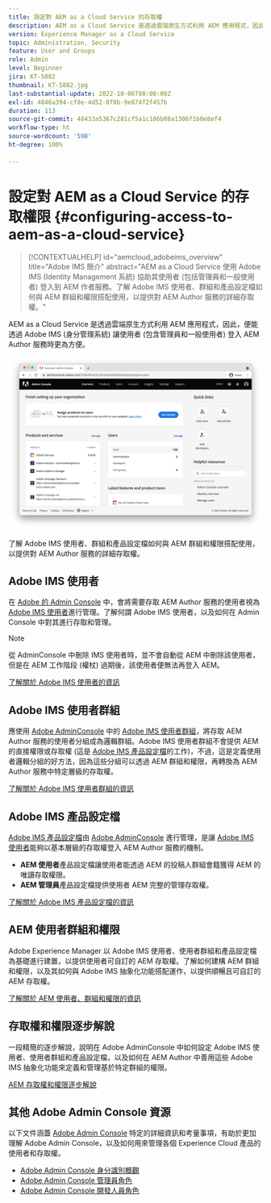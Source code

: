 ```yaml
---
title: 設定對 AEM as a Cloud Service 的存取權
description: AEM as a Cloud Service 是透過雲端原生方式利用 AEM 應用程式，因此，便能透過 Adobe IMS (身分管理系統) 讓使用者 (包含管理員和一般使用者) 登入 AEM Author 服務時更為方便。了解 Adobe IMS 使用者、使用者群組以及產品設定檔全部如何與 AEM 群組和權限結合使用，以提供對 AEM Author 的特定存取權。
version: Experience Manager as a Cloud Service
topic: Administration, Security
feature: User and Groups
role: Admin
level: Beginner
jira: KT-5882
thumbnail: KT-5882.jpg
last-substantial-update: 2022-10-06T00:00:00Z
exl-id: 4846a394-cf8e-4d52-8f8b-9e874f2f457b
duration: 113
source-git-commit: 48433a5367c281cf5a1c106b08a1306f1b0e8ef4
workflow-type: ht
source-wordcount: '598'
ht-degree: 100%

---
```


# 設定對 AEM as a Cloud Service 的存取權限 {#configuring-access-to-aem-as-a-cloud-service}

>[!CONTEXTUALHELP]
>id="aemcloud_adobeims_overview"
>title="Adobe IMS 簡介"
>abstract="AEM as a Cloud Service 使用 Adobe IMS (Identity Management 系統) 協助其使用者 (包括管理員和一般使用者) 登入到 AEM 作者服務。了解 Adobe IMS 使用者、群組和產品設定檔如何與 AEM 群組和權限搭配使用，以提供對 AEM Author 服務的詳細存取權。"

AEM as a Cloud Service 是透過雲端原生方式利用 AEM 應用程式，因此，便能透過 Adobe IMS (身分管理系統) 讓使用者 (包含管理員和一般使用者) 登入 AEM Author 服務時更為方便。

![Adobe Admin Console](./assets/hero.png)

了解 Adobe IMS 使用者、群組和產品設定檔如何與 AEM 群組和權限搭配使用，以提供對 AEM Author 服務的詳細存取權。

## Adobe IMS 使用者

在 [Adobe 的 Admin Console](https://adminconsole.adobe.com) 中，會將需要存取 AEM Author 服務的使用者視為 [Adobe IMS 使用者](https://helpx.adobe.com/tw/enterprise/using/set-up-identity.html)進行管理。了解何謂 Adobe IMS 使用者，以及如何在 Admin Console 中對其進行存取和管理。

>[!NOTE]
>
>從 AdminConsole 中刪除 IMS 使用者時，並不會自動從 AEM 中刪除該使用者，但是在 AEM 工作階段 (權杖) 過期後，該使用者便無法再登入 AEM。


[了解關於 Adobe IMS 使用者的資訊](./adobe-ims-users.md)

## Adobe IMS 使用者群組

應使用 [Adobe AdminConsole](https://adminconsole.adobe.com) 中的 [Adobe IMS 使用者群組](https://helpx.adobe.com/tw/enterprise/using/user-groups.html)，將存取 AEM Author 服務的使用者分組成為邏輯群組。Adobe IMS 使用者群組不會提供 AEM 的直接權限或存取權 (這是 [Adobe IMS 產品設定檔](#adobe-ims-product-profiles)的工作)，不過，這是定義使用者邏輯分組的好方法，因為這些分組可以透過 AEM 群組和權限，再轉換為 AEM Author 服務中特定層級的存取權。

[了解關於 Adobe IMS 使用者群組的資訊](./adobe-ims-user-groups.md)

## Adobe IMS 產品設定檔

[Adobe IMS 產品設定檔](https://helpx.adobe.com/tw/enterprise/using/manage-permissions-and-roles.html)由 [Adobe AdminConsole](https://adminconsole.adobe.com) 進行管理，是讓 [Adobe IMS 使用者](#adobe-ims-users)能夠以基本層級的存取權登入 AEM Author 服務的機制。

+ __AEM 使用者__&#x200B;產品設定檔讓使用者能透過 AEM 的投稿人群組會籍獲得 AEM 的唯讀存取權限。
+ __AEM 管理員__&#x200B;產品設定檔提供使用者 AEM 完整的管理存取權。

[了解關於 Adobe IMS 產品設定檔的資訊](./adobe-ims-product-profiles.md)

## AEM 使用者群組和權限

Adobe Experience Manager 以 Adobe IMS 使用者、使用者群組和產品設定檔為基礎進行建置，以提供使用者可自訂的 AEM 存取權。了解如何建構 AEM 群組和權限，以及其如何與 Adobe IMS 抽象化功能搭配運作，以提供順暢且可自訂的 AEM 存取權。

[了解關於 AEM 使用者、群組和權限的資訊](./aem-users-groups-and-permissions.md)

## 存取權和權限逐步解說

一段精簡的逐步解說，說明在 Adobe AdminConsole 中如何設定 Adobe IMS 使用者、使用者群組和產品設定檔，以及如何在 AEM Author 中善用這些 Adobe IMS 抽象化功能來定義和管理基於特定群組的權限。

[AEM 存取權和權限逐步解說](./walk-through.md)

## 其他 Adobe Admin Console 資源

以下文件涵蓋 [Adobe Admin Console](https://adminconsole.adobe.com) 特定的詳細資訊和考量事項，有助於更加理解 Adobe Admin Console，以及如何用來管理各個 Experience Cloud 產品的使用者和存取權。

+ [Adobe Admin Console 身分識別概觀](https://helpx.adobe.com/tw/enterprise/using/identity.html)
+ [Adobe Admin Console 管理員角色](https://helpx.adobe.com/tw/enterprise/using/admin-roles.html)
+ [Adobe Admin Console 開發人員角色](https://helpx.adobe.com/tw/enterprise/using/manage-developers.html)
